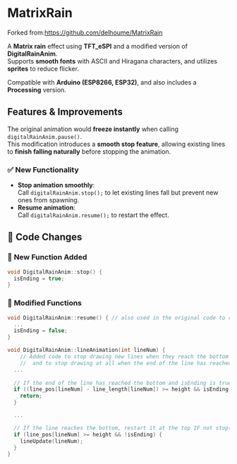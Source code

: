 # MatrixRain  

Forked from:https://github.com/delhoume/MatrixRain

A **Matrix rain** effect using **TFT_eSPI** and a modified version of **DigitalRainAnim**.  
Supports **smooth fonts** with ASCII and Hiragana characters, and utilizes **sprites** to reduce flicker.  

Compatible with **Arduino (ESP8266, ESP32)**, and also includes a **Processing** version.  

## Features & Improvements  

The original animation would **freeze instantly** when calling `digitalRainAnim.pause()`.  
This modification introduces a **smooth stop feature**, allowing existing lines to **finish falling naturally** before stopping the animation.  

### ✅ New Functionality  
- **Stop animation smoothly**:  
  Call `digitalRainAnim.stop();` to let existing lines fall but prevent new ones from spawning.  
- **Resume animation**:  
  Call `digitalRainAnim.resume();` to restart the effect.  

## 📝 Code Changes  

### 🔹 **New Function Added**  
```cpp
void DigitalRainAnim::stop() {
  isEnding = true;
}
```

### 🔹 **Modified Functions**
```cpp
void DigitalRainAnim::resume() { // also used in the original code to resume the animation after .pause()
  ...
  isEnding = false;
}

void DigitalRainAnim::lineAnimation(int lineNum) {  
    // Added code to stop drawing new lines when they reach the bottom of the screen
    //  and to stop drawing at all when the end of the line has reached the bottom.
  ...
  
  // If the end of the line has reached the bottom and isEnding is true, stop drawing  
  if ((line_pos[lineNum] - line_length[lineNum]) >= height && isEnding) {
    return;
  }

  ...

  // If the line reaches the bottom, restart it at the top IF not stop() -FLAG  
  if (line_pos[lineNum] >= height && !isEnding) {
    lineUpdate(lineNum);
  }
}
```
